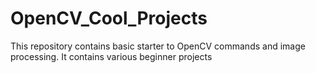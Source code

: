 # OpenCV_Cool_Projects
This repository contains basic starter to OpenCV commands and image processing. It contains various beginner projects
